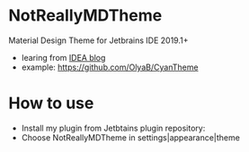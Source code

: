 # NotReallyMDTheme
Material Design Theme for Jetbrains IDE 2019.1+

* learing from [IDEA blog](https://blog.jetbrains.com/idea/2019/03/brighten-up-your-day-add-color-to-intellij-idea/)
* example: https://github.com/OlyaB/CyanTheme

# How to use
* Install my plugin from Jetbtains plugin repository:
* Choose NotReallyMDTheme in settings|appearance|theme
